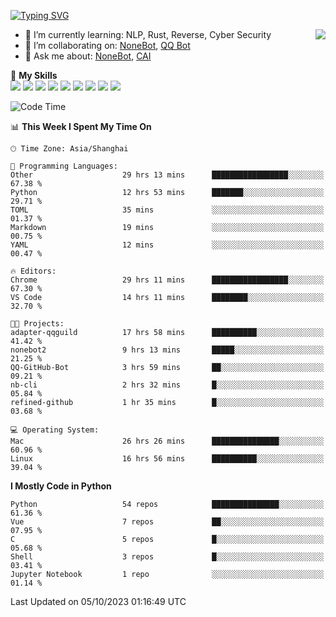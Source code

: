 [![Typing SVG](https://readme-typing-svg.herokuapp.com?size=25&duration=2500&color=8C43EA&vCenter=true&width=200&height=40&lines=Hi+there+%F0%9F%91%8B%F0%9F%8F%BB;I'm+yanyongyu)](https://git.io/typing-svg)

<a href="#">
  <img align="right" src="https://github-readme-stats.vercel.app/api?username=yanyongyu&count_private=true&show_icons=true&bg_color=15,f2f7fd,E0EAFC" />
</a>

- 🌱 I’m currently learning: NLP, Rust, Reverse, Cyber Security
- 👯 I’m collaborating on: [NoneBot](https://github.com/nonebot), [QQ Bot](https://github.com/Mrs4s/go-cqhttp)
- 💬 Ask me about: [NoneBot](https://github.com/nonebot), [CAI](https://github.com/cscs181/CAI)

🌟 **My Skills**  
![](https://img.shields.io/badge/-Python-3e74a2?style=flat-square&logo=Python&logoColor=fff)
![](https://img.shields.io/badge/-Node.js-339933?style=flat-square&logo=Node.js&logoColor=fff)
![](https://img.shields.io/badge/-Vue-4fc08d?style=flat-square&logo=Vue.js&logoColor=fff)
![](https://img.shields.io/badge/-React-2d98ce?style=flat-square&logo=React&logoColor=fff)
![](https://img.shields.io/badge/-Docker-2496ED?style=flat-square&logo=Docker&logoColor=fff)
![](https://img.shields.io/badge/-Linux-000000?style=flat-square&logo=Linux&logoColor=fff)
![](https://img.shields.io/badge/-MySQL-4479A1?style=flat-square&logo=MySQL&logoColor=fff)
![](https://img.shields.io/badge/-Redis-DC382D?style=flat-square&logo=Redis&logoColor=fff)
![](https://img.shields.io/badge/-MongoDB-47A248?style=flat-square&logo=MongoDB&logoColor=fff)

<!--START_SECTION:waka-->
![Code Time](http://img.shields.io/badge/Code%20Time-5%2C037%20hrs%2026%20mins-blue)

📊 **This Week I Spent My Time On** 

```text
🕑︎ Time Zone: Asia/Shanghai

💬 Programming Languages: 
Other                    29 hrs 13 mins      █████████████████░░░░░░░░   67.38 % 
Python                   12 hrs 53 mins      ███████░░░░░░░░░░░░░░░░░░   29.71 % 
TOML                     35 mins             ░░░░░░░░░░░░░░░░░░░░░░░░░   01.37 % 
Markdown                 19 mins             ░░░░░░░░░░░░░░░░░░░░░░░░░   00.75 % 
YAML                     12 mins             ░░░░░░░░░░░░░░░░░░░░░░░░░   00.47 % 

🔥 Editors: 
Chrome                   29 hrs 11 mins      █████████████████░░░░░░░░   67.30 % 
VS Code                  14 hrs 11 mins      ████████░░░░░░░░░░░░░░░░░   32.70 % 

🐱‍💻 Projects: 
adapter-qqguild          17 hrs 58 mins      ██████████░░░░░░░░░░░░░░░   41.42 % 
nonebot2                 9 hrs 13 mins       █████░░░░░░░░░░░░░░░░░░░░   21.25 % 
QQ-GitHub-Bot            3 hrs 59 mins       ██░░░░░░░░░░░░░░░░░░░░░░░   09.21 % 
nb-cli                   2 hrs 32 mins       █░░░░░░░░░░░░░░░░░░░░░░░░   05.84 % 
refined-github           1 hr 35 mins        █░░░░░░░░░░░░░░░░░░░░░░░░   03.68 % 

💻 Operating System: 
Mac                      26 hrs 26 mins      ███████████████░░░░░░░░░░   60.96 % 
Linux                    16 hrs 56 mins      ██████████░░░░░░░░░░░░░░░   39.04 % 
```

**I Mostly Code in Python** 

```text
Python                   54 repos            ███████████████░░░░░░░░░░   61.36 % 
Vue                      7 repos             ██░░░░░░░░░░░░░░░░░░░░░░░   07.95 % 
C                        5 repos             █░░░░░░░░░░░░░░░░░░░░░░░░   05.68 % 
Shell                    3 repos             █░░░░░░░░░░░░░░░░░░░░░░░░   03.41 % 
Jupyter Notebook         1 repo              ░░░░░░░░░░░░░░░░░░░░░░░░░   01.14 % 
```




 Last Updated on 05/10/2023 01:16:49 UTC
<!--END_SECTION:waka-->
